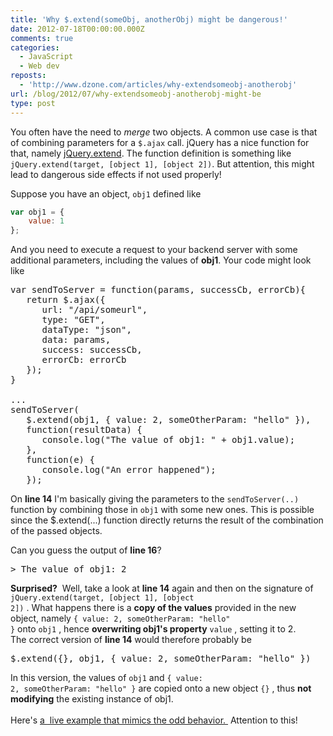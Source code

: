 ```yaml
---
title: 'Why $.extend(someObj, anotherObj) might be dangerous!'
date: 2012-07-18T00:00:00.000Z
comments: true
categories:
  - JavaScript
  - Web dev
reposts:
  - 'http://www.dzone.com/articles/why-extendsomeobj-anotherobj'
url: /blog/2012/07/why-extendsomeobj-anotherobj-might-be
type: post
---
```


You often have the need to _merge_ two objects. A common use case is that of combining parameters for a `$.ajax` call. jQuery has a nice function for that, namely [jQuery.extend](http://api.jquery.com/jQuery.extend/). The function definition is something like `jQuery.extend(target, [object 1], [object 2])`. But attention, this might lead to dangerous side effects if not used properly!


Suppose you have an object, `obj1` defined like

```javascript
var obj1 = { 
    value: 1
};
```

And you need to execute a request to your backend server with some additional parameters, including the values of **obj1**. Your code might look like

<pre class="linenums">var sendToServer = function(params, successCb, errorCb){<br />   return $.ajax({<br />      url: "/api/someurl",<br />      type: "GET",<br />      dataType: "json",<br />      data: params,<br />      success: successCb,<br />      errorCb: errorCb<br />   });<br />}<br /><br />...<br />sendToServer(<br />   $.extend(obj1, { value: 2, someOtherParam: "hello" }),<br />   function(resultData) {<br />      console.log("The value of obj1: " + obj1.value);<br />   },<br />   function(e) {<br />      console.log("An error happened");<br />   });<br /></pre>

On <b>line 14</b> I'm basically giving the parameters to the <code>sendToServer(..)</code> function by combining those in <code>obj1</code>
with some new ones. This is possible since the $.extend(...) function directly returns the result of the combination of the passed objects.

Can you guess the output of <b>line 16</b>?
<br />
<pre>&gt; The value of obj1: 2<br /></pre>
<b>Surprised?</b>
&nbsp;Well, take a look at
<b>line 14</b>
again and then on the signature of
<code>jQuery.extend(target, [object 1], [object 2])</code>
. What happens there is a
<b>copy of the values</b>
provided in the new object, namely
<code>{ value: 2, someOtherParam: "hello" }</code>
onto
<code>obj1</code>
, hence
<b>overwriting obj1's property</b>
<code>value</code>
, setting it to 2.
<br />
The correct version of
<b>line 14</b>
would therefore probably be
<br />
<pre class="brush:javascript">$.extend({}, obj1, { value: 2, someOtherParam: "hello" })</pre>
In this version, the values of
<code>obj1</code>
and
<code>{ value: 2, someOtherParam: "hello" }</code>
are copied onto a new object
<code>{}</code>
, thus
<b>not modifying</b>
the existing instance of obj1.
<br />
<br />
Here's
<a href="http://jsbin.com/isewey/edit#javascript,live" target="_blank">
  a
  <span style="background-color: white;">&nbsp;live example that mimics the odd behavior.</span>
</a>
&nbsp;Attention to this!
